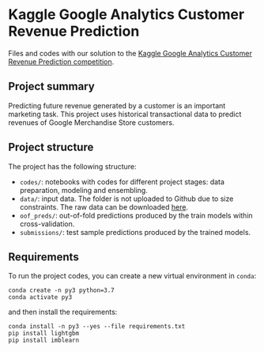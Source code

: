 # Kaggle Google Analytics Customer Revenue Prediction

Files and codes with our solution to the [Kaggle Google Analytics Customer Revenue Prediction competition](https://www.kaggle.com/c/ga-customer-revenue-prediction).


## Project summary

Predicting future revenue generated by a customer is an important marketing task. This project uses historical transactional data to predict revenues of Google Merchandise Store customers.


## Project structure

The project has the following structure:
- `codes/`:  notebooks with codes for different project stages: data preparation, modeling and ensembling.
- `data/`: input data. The folder is not uploaded to Github due to size constraints. The raw data can be downloaded [here](https://www.kaggle.com/c/ga-customer-revenue-prediction/data).
- `oof_preds/`: out-of-fold predictions produced by the train models within cross-validation.
- `submissions/`: test sample predictions produced by the trained models.


## Requirements

To run the project codes, you can create a new virtual environment in `conda`:

```
conda create -n py3 python=3.7
conda activate py3
```

and then install the requirements:

```
conda install -n py3 --yes --file requirements.txt
pip install lightgbm
pip install imblearn
```
